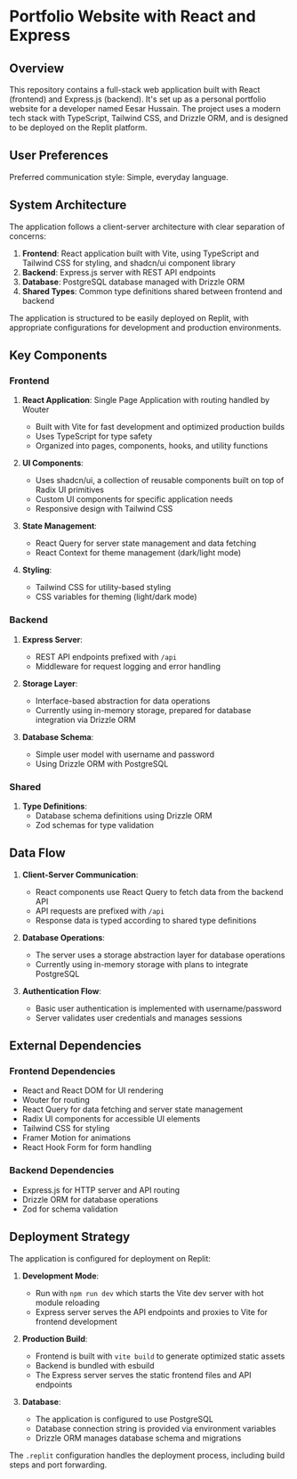 # Portfolio Website with React and Express

## Overview

This repository contains a full-stack web application built with React (frontend) and Express.js (backend). It's set up as a personal portfolio website for a developer named Eesar Hussain. The project uses a modern tech stack with TypeScript, Tailwind CSS, and Drizzle ORM, and is designed to be deployed on the Replit platform.

## User Preferences

Preferred communication style: Simple, everyday language.

## System Architecture

The application follows a client-server architecture with clear separation of concerns:

1. **Frontend**: React application built with Vite, using TypeScript and Tailwind CSS for styling, and shadcn/ui component library
2. **Backend**: Express.js server with REST API endpoints
3. **Database**: PostgreSQL database managed with Drizzle ORM
4. **Shared Types**: Common type definitions shared between frontend and backend

The application is structured to be easily deployed on Replit, with appropriate configurations for development and production environments.

## Key Components

### Frontend

1. **React Application**: Single Page Application with routing handled by Wouter
   - Built with Vite for fast development and optimized production builds
   - Uses TypeScript for type safety
   - Organized into pages, components, hooks, and utility functions

2. **UI Components**: 
   - Uses shadcn/ui, a collection of reusable components built on top of Radix UI primitives
   - Custom UI components for specific application needs
   - Responsive design with Tailwind CSS

3. **State Management**:
   - React Query for server state management and data fetching
   - React Context for theme management (dark/light mode)

4. **Styling**:
   - Tailwind CSS for utility-based styling
   - CSS variables for theming (light/dark mode)

### Backend

1. **Express Server**:
   - REST API endpoints prefixed with `/api`
   - Middleware for request logging and error handling

2. **Storage Layer**:
   - Interface-based abstraction for data operations
   - Currently using in-memory storage, prepared for database integration via Drizzle ORM

3. **Database Schema**:
   - Simple user model with username and password
   - Using Drizzle ORM with PostgreSQL

### Shared

1. **Type Definitions**:
   - Database schema definitions using Drizzle ORM
   - Zod schemas for type validation

## Data Flow

1. **Client-Server Communication**:
   - React components use React Query to fetch data from the backend API
   - API requests are prefixed with `/api`
   - Response data is typed according to shared type definitions

2. **Database Operations**:
   - The server uses a storage abstraction layer for database operations
   - Currently using in-memory storage with plans to integrate PostgreSQL

3. **Authentication Flow**:
   - Basic user authentication is implemented with username/password
   - Server validates user credentials and manages sessions

## External Dependencies

### Frontend Dependencies
- React and React DOM for UI rendering
- Wouter for routing
- React Query for data fetching and server state management
- Radix UI components for accessible UI elements
- Tailwind CSS for styling
- Framer Motion for animations
- React Hook Form for form handling

### Backend Dependencies
- Express.js for HTTP server and API routing
- Drizzle ORM for database operations
- Zod for schema validation

## Deployment Strategy

The application is configured for deployment on Replit:

1. **Development Mode**:
   - Run with `npm run dev` which starts the Vite dev server with hot module reloading
   - Express server serves the API endpoints and proxies to Vite for frontend development

2. **Production Build**:
   - Frontend is built with `vite build` to generate optimized static assets
   - Backend is bundled with esbuild
   - The Express server serves the static frontend files and API endpoints

3. **Database**:
   - The application is configured to use PostgreSQL
   - Database connection string is provided via environment variables
   - Drizzle ORM manages database schema and migrations

The `.replit` configuration handles the deployment process, including build steps and port forwarding.
